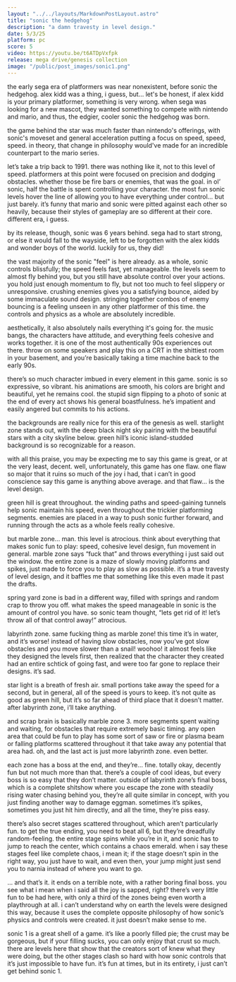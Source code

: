 ```yaml
---
layout: "../../layouts/MarkdownPostLayout.astro"
title: "sonic the hedgehog"
description: "a damn travesty in level design."
date: 5/3/25
platform: pc
score: 5
video: https://youtu.be/t6ATDpVxfpk
release: mega drive/genesis collection
image: "/public/post_images/sonic1.png"
---
```

the early sega era of platformers was near nonexistent, before sonic the hedgehog. alex kidd was a thing, i guess, but... let's be honest, if alex kidd is your primary platformer, something is very wrong. when sega was looking for a new mascot, they wanted something to compete with nintendo and mario, and thus, the edgier, cooler sonic the hedgehog was born.

the game behind the star was much faster than nintendo's offerings, with sonic's moveset and general acceleration putting a focus on speed, speed, speed. in theory, that change in philosophy would've made for an incredible counterpart to the mario series.

let’s take a trip back to 1991. there was nothing like it, not to this level of speed. platformers at this point were focused on precision and dodging obstacles. whether those be fire bars or enemies, that was the goal. in ol’ sonic, half the battle is spent controlling your character. the most fun sonic levels hover the line of allowing you to have everything under control… but just barely. it’s funny that mario and sonic were pitted against each other so heavily, because their styles of gameplay are so different at their core. different era, i guess.

by its release, though, sonic was 6 years behind. sega had to start strong, or else it would fall to the wayside, left to be forgotten with the alex kidds and wonder boys of the world. luckily for us, they did!

the vast majority of the sonic "feel" is here already. as a whole, sonic controls blissfully; the speed feels fast, yet manageable. the levels seem to almost fly behind you, but you still have absolute control over your actions. you hold just enough momentum to fly, but not too much to feel slippery or unresponsive. crushing enemies gives you a satisfying bounce, aided by some immaculate sound design. stringing together combos of enemy bouncing is a feeling unseen in any other platformer of this time. the controls and physics as a whole are absolutely incredible.

aesthetically, it also absolutely nails everything it's going for. the music bangs, the characters have attitude, and everything feels cohesive and works together. it is one of the most authentically 90s experiences out there. throw on some speakers and play this on a CRT in the shittiest room in your basement, and you’re basically taking a time machine back to the early 90s.

there’s so much character imbued in every element in this game. sonic is so expressive, so vibrant. his animations are smooth, his colors are bright and beautiful, yet he remains cool. the stupid sign flipping to a photo of sonic at the end of every act shows his general boastfulness. he’s impatient and easily angered but commits to his actions.

the backgrounds are really nice for this era of the genesis as well. starlight zone stands out, with the deep black night sky pairing with the beautiful stars with a city skyline below. green hill’s iconic island-studded background is so recognizable for a reason.

with all this praise, you may be expecting me to say this game is great, or at the very least, decent. well, unfortunately, this game has one flaw. one flaw so major that it ruins so much of the joy i had, that i can’t in good conscience say this game is anything above average. and that flaw… is the level design.

green hill is great throughout. the winding paths and speed-gaining tunnels help sonic maintain his speed, even throughout the trickier platforming segments. enemies are placed in a way to push sonic further forward, and running through the acts as a whole feels really cohesive.

but marble zone… man. this level is atrocious. think about everything that makes sonic fun to play: speed, cohesive level design, fun movement in general. marble zone says “fuck that” and throws everything i just said out the window. the entire zone is a maze of slowly moving platforms and spikes, just made to force you to play as slow as possible. it’s a true travesty of level design, and it baffles me that something like this even made it past the drafts.

spring yard zone is bad in a different way, filled with springs and random crap to throw you off. what makes the speed manageable in sonic is the amount of control you have. so sonic team thought, “lets get rid of it! let’s throw all of that control away!” atrocious.

labyrinth zone. same fucking thing as marble zone! this time it’s in water, and it’s worse! instead of having slow obstacles, now you’ve got slow obstacles and you move slower than a snail! woohoo! it almost feels like they designed the levels first, then realized that the character they created had an entire schtick of going fast, and were too far gone to replace their designs. it’s sad.

star light is a breath of fresh air. small portions take away the speed for a second, but in general, all of the speed is yours to keep. it’s not quite as good as green hill, but it’s so far ahead of third place that it doesn’t matter. after labyrinth zone, i’ll take anything.

and scrap brain is basically marble zone 3. more segments spent waiting and waiting, for obstacles that require extremely basic timing. any open area that could be fun to play has some sort of saw or fire or plasma beam or falling platforms scattered throughout it that take away any potential that area had. oh, and the last act is just more labyrinth zone. even better.

each zone has a boss at the end, and they’re… fine. totally okay, decently fun but not much more than that. there’s a couple of cool ideas, but every boss is so easy that they don’t matter. outside of labyrinth zone’s final boss, which is a complete shitshow where you escape the zone with steadily rising water chasing behind you, they’re all quite similar in concept, with you just finding another way to damage eggman. sometimes it’s spikes, sometimes you just hit him directly, and all the time, they’re piss easy.

there’s also secret stages scattered throughout, which aren’t particularly fun. to get the true ending, you need to beat all 6, but they’re dreadfully random-feeling. the entire stage spins while you’re in it, and sonic has to jump to reach the center, which contains a chaos emerald. when i say these stages feel like complete chaos, i mean it; if the stage doesn’t spin in the right way, you just have to wait, and even then, your jump might just send you to narnia instead of where you want to go.

… and that’s it. it ends on a terrible note, with a rather boring final boss. you see what i mean when i said all the joy is sapped, right? there’s very little fun to be had here, with only a third of the zones being even worth a playthrough at all. i can’t understand why on earth the levels were designed this way, because it uses the complete opposite philosophy of how sonic’s physics and controls were created. it just doesn’t make sense to me.

sonic 1 is a great shell of a game. it’s like a poorly filled pie; the crust may be gorgeous, but if your filling sucks, you can only enjoy that crust so much. there are levels here that show that the creators sort of knew what they were doing, but the other stages clash so hard with how sonic controls that it’s just impossible to have fun. it’s fun at times, but in its entirety, i just can’t get behind sonic 1.

